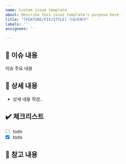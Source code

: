 ```yaml
---
name: Custom issue template
about: Describe this issue template's purpose here.
title: "[FEATURE/FIX/STYLE] 기능어쩌구"
labels: ''
assignees: ''

---
```


## 📢 이슈 내용
이슈 주요 내용
## 📃 상세 내용
- 상세 내용 작성..
## ✔️ 체크리스트
- [ ] todo
- [x] todo
## 📍 참고 내용
